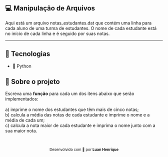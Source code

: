 ## 💻 Manipulação de Arquivos 
<p>Aqui está um arquivo notas_estudantes.dat que contém uma linha para cada aluno de uma turma de estudantes. O nome de cada estudante está no início de cada linha e é seguido por suas notas.<p/>
<hr>

## 🚀 Tecnologias 
<ul>
  <li> 🐍 Python</li>
</ul>

## 🎈 Sobre o projeto
<p>Escreva uma <b>função</b> para cada um dos itens abaixo que serão implementados:<br>
  <br>a) imprime o nome dos estudantes que têm mais de cinco notas;
  <br>b) calcula a média das notas de cada estudante e imprime o nome e a média de cada um;
  <br>c) calcula a nota maior de cada estudante e imprima o nome junto com a sua maior nota.<p/>
<br>
<div align="center">
  <small>Desenvolvido com 💚 por <b>Luan Henrique</b></small>
</div>
